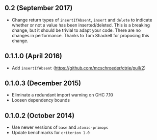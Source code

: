 0.2 (September 2017)
--------------------
* Change return types of `insertIfAbsent`, `insert` and `delete` to indicate whether or not a value has been inserted/deleted. This is a breaking change, but it should be trivial to adapt your code. There are no changes in performance. Thanks to Tom Shackell for proposing this change.

0.1.1.0 (April 2016)
--------------------
* Add `insertIfAbsent` (https://github.com/mcschroeder/ctrie/pull/2)

0.1.0.3 (December 2015)
-----------------------
* Eliminate a redundant import warning on GHC 7.10
* Loosen dependency bounds

0.1.0.2  (October 2014)
-----------------------
* Use newer versions of `base` and `atomic-primops`
* Update benchmarks for `criterion 1.0`
